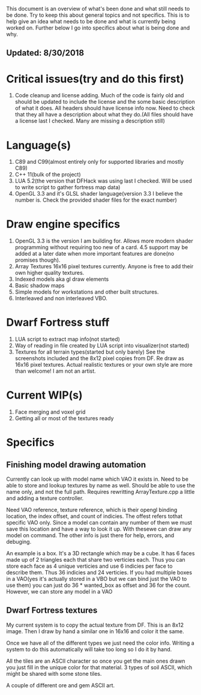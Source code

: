 This document is an overview of what's been done and what still needs to be done. Try to keep this about general topics and not specifics.
This is to help give an idea what needs to be done and what is currently being worked on. Further below I go into specifics about what is being done and why.

## Updated: 8/30/2018

# Critical issues(try and do this first)
1. Code cleanup and license adding. Much of the code is fairly old and should be updated to include the license and the some basic description of what it does.
All headers should have license info now. Need to check that they all have a description about what they do.(All files should have a license last I checked. Many are missing a description still)

# Language(s)
1. C89 and C99(almost entirely only for supported libraries and mostly C89)
2. C++ 11(bulk of the project)
3. LUA 5.2(the version that DFHack was using last I checked. Will be used to write script to gather fortress map data)
4. OpenGL 3.3 and it's GLSL shader language(version 3.3 I believe the number is. Check the provided shader files for the exact number)

# Draw engine specifics
1. OpenGL 3.3 is the version I am building for. Allows more modern shader programming without requiring too new of a card. 4.5 support may be added at a later date when more important features are done(no promises though).
2. Array Textures 16x16 pixel textures currently. Anyone is free to add their own higher quality textures.
3. Indexed models aka gl draw elements
4. Basic shadow maps
5. Simple models for workstations and other built structures.
6. Interleaved and non interleaved VBO.

# Dwarf Fortress stuff
1. LUA script to extract map info(not started)
2. Way of reading in file created by LUA script into visualizer(not started)
3. Textures for all terrain types(started but only barely) See the screenshots included and the 8x12 pixel copies from DF. Re draw as 16x16 pixel textures. Actual realistic textures or your own style are more than welcome! I am not an artist.

# Current WIP(s)
1. Face merging and voxel grid
2. Getting all or most of the textures ready

# Specifics
## Finishing model drawing automation
Currently can look up with model name which VAO it exists in. Need to be able to store and lookup textures by name as well. Should be able
to use the name only, and not the full path. Requires rewritting ArrayTexture.cpp a little and adding a texture controller.

Need VAO reference, texture reference, which is their opengl binding location, the index offset, and count of indicies. 
The offest refers tothat specific VAO only. Since a model can contain any number of them we must save this location and have a way to 
look it up. With thesewe can draw any model on command. The other info is just there for help, errors, and debuging.

An example is a box. It's a 3D rectangle which may be a cube. It has 6 faces made up of 2 triangles each that share two verticies each.
Thus you can store each face as 4 unique verticies and use 6 indicies per face to describe them. Thus 36 indicies and 24 verticies.
If you had multiple boxes in a VAO(yes it's actually stored in a VBO but we can bind just the VAO to use them) 
you can just do 36 * wanted_box as offset and 36 for the count. However, we can store any model in a VAO

## Dwarf Fortress textures
My current system is to copy the actual texture from DF. This is an 8x12 image. Then I draw by hand a similar one in 16x16 and color it the same.

Once we have all of the different types we just need the color info. Writing a system to do this automatically will take too long so I do it by hand. 

All the tiles are an ASCII character so once you get the main ones drawn you just fill in the unique color for that material. 3 types of soil ASCII, which might be shared with some stone tiles.

A couple of different ore and gem ASCII art.
